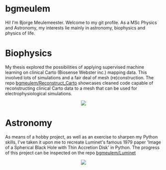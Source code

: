 # bgmeulem

Hi! I'm Bjorge Meulemeester. Welcome to my git profile.
As a MSc Physics and Astronomy, my interests lie mainly in astronomy, biophysics and physics of life.

# Biophysics
My thesis explored the possibilities of applying supervised machine learning on clinical Carto (Biosense Webster inc.) mapping data. This involved lots of simulations and a fair deal of mesh (re)construction. The repo [bgmeulem/Reconstruct_Carto](https://github.com/bgmeulem/Reconstruct_CARTO) showcases cleaned code capable of reconstructing clinical Carto data to a mesh that can be used for electrophysiological simulations.
<p align="center">
<img src=https://media0.giphy.com/media/bZM2OaOQb4HCVymzna/giphy.gif?cid=790b76112533f1a2f99b476d6833aa55d4b4c8ef9e3227b2&rid=giphy.gif&ct=g />
</p>

# Astronomy
As means of a hobby project, as well as an exercise to sharpen my Python skills, I've taken it upon me to recreate Luminet's famous 1979 paper 'Image of a Spherical Black Hole with Thin Accretion Disk' in Python. The progress of this project can be inspected on the repo [bgmeulem/Luminet](https://github.com/bgmeulem/Luminet)

<p align="middle">
<img src="https://github.com/bgmeulem/Luminet/blob/master/movie/BH.gif?raw=true" max_width="400" max_height="400"/>
</p>
